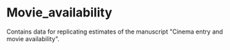 # Movie_availability
Contains data for replicating estimates of the manuscript "Cinema entry and movie availability".
